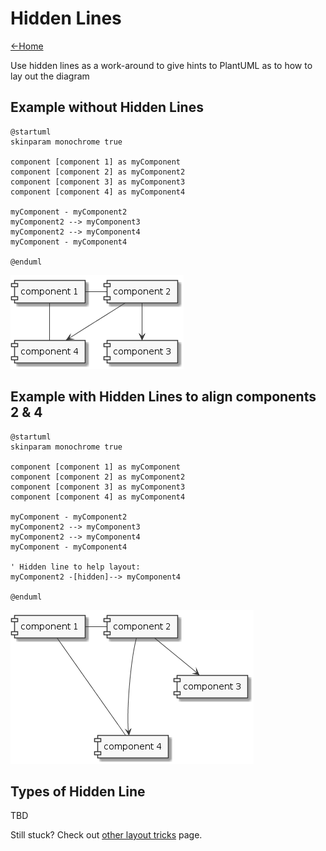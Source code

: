 # Hidden Lines

[<-Home](../../README.md)

Use hidden lines as a work-around to give hints to PlantUML as to how to lay out the diagram

## Example without Hidden Lines

```plantuml
@startuml
skinparam monochrome true

component [component 1] as myComponent
component [component 2] as myComponent2
component [component 3] as myComponent3
component [component 4] as myComponent4

myComponent - myComponent2
myComponent2 --> myComponent3
myComponent2 --> myComponent4
myComponent - myComponent4

@enduml
```

![Diagram layout without hidden lines](no-hidden-lines.png)

## Example with Hidden Lines to align components 2 & 4

```plantuml
@startuml
skinparam monochrome true

component [component 1] as myComponent
component [component 2] as myComponent2
component [component 3] as myComponent3
component [component 4] as myComponent4

myComponent - myComponent2
myComponent2 --> myComponent3
myComponent2 --> myComponent4
myComponent - myComponent4

' Hidden line to help layout:
myComponent2 -[hidden]--> myComponent4

@enduml
```

![Diagram layout with hidden lines](hidden-lines.png)

## Types of Hidden Line

TBD

Still stuck? Check out [other layout tricks](other_layout_tricks.md) page.
